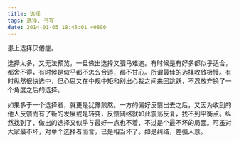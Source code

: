 ```yaml
---
title: 选择
tags: 选择, 书写
date: 2014-01-05 18:45:01 +0800
---
```



患上选择厌倦症。

选择太多，又无法预览，一旦做出选择又驷马难追。有时候是有好多都似乎适合，都舍不得，有时候是似乎都不怎么合适，都不甘心。所谓最佳的选择收敛极慢。有时纵然很快选中，但心思又在中规中矩和别出心裁之间来回跳跃，不忍放弃换了一个角度之后的选择。

如果多于一个选择者，就更是犹豫煎熬。一方的偏好反馈出去之后，又因为收到的他人反馈而有了新的发展或是转变，反馈网络就如此震荡反复，找不到平衡点。纵然找到了，做出的选择又似乎与最好一点也不着，不过是个最不坏的局面。可虽对大家最不坏，对单个选择者而言，已是相当坏了。如是纠结，差强人意。

